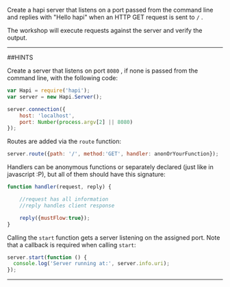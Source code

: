 Create a hapi server that listens on a port passed from the command line and
replies with "Hello hapi" when an HTTP GET request is sent to `/` .


The workshop will execute requests against the server and verify the output.

-----------------------------------------------------------------
##HINTS

Create a server that listens on port `8080` , if none is passed from the command
line, with the following code:

```js
var Hapi = require('hapi');
var server = new Hapi.Server();

server.connection({
    host: 'localhost',
    port: Number(process.argv[2] || 8080)
});
```

Routes are added via the `route` function:

```js
server.route({path: '/', method:'GET', handler: anonOrYourFunction});
```

Handlers can be anonymous functions or separately declared (just like in javascript :P), but all of them should have this signature:

```js
function handler(request, reply) {

    //request has all information
    //reply handles client response

    reply({mustFlow:true});
}
```

Calling the `start` function gets a server listening on the assigned port. Note
that a callback is required when calling `start`:

```js
server.start(function () {
  console.log('Server running at:', server.info.uri);
});
```
-----------------------------------------------------------------
